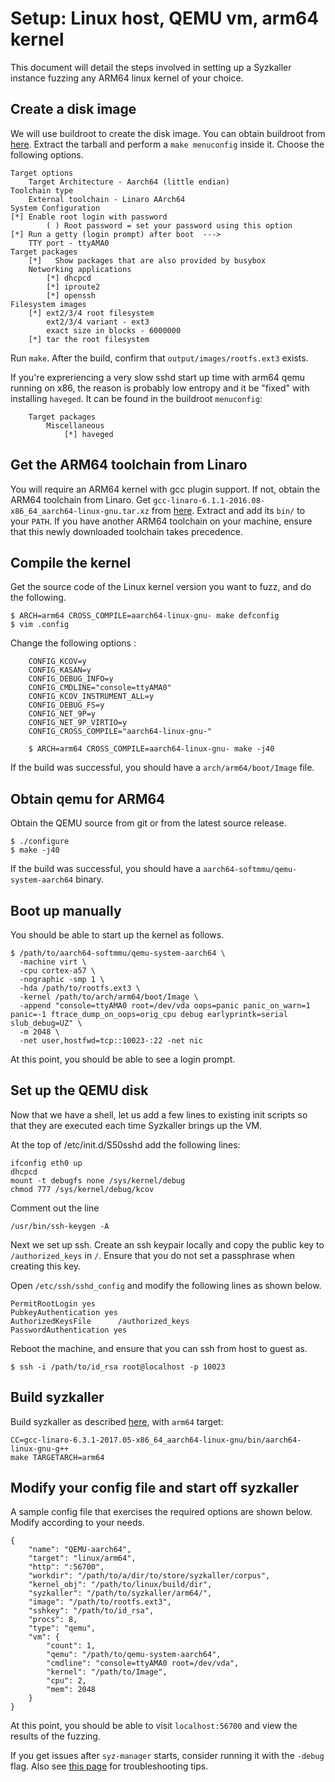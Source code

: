 # Setup: Linux host, QEMU vm, arm64 kernel

This document will detail the steps involved in setting up a Syzkaller instance fuzzing any ARM64 linux kernel of your choice.

## Create a disk image

We will use buildroot to create the disk image.
You can obtain buildroot from [here](https://buildroot.uclibc.org/download.html).
Extract the tarball and perform a `make menuconfig` inside it.
Choose the following options.

    Target options
	    Target Architecture - Aarch64 (little endian)
    Toolchain type
	    External toolchain - Linaro AArch64
    System Configuration
    [*] Enable root login with password
            ( ) Root password = set your password using this option
    [*] Run a getty (login prompt) after boot  --->
	    TTY port - ttyAMA0
    Target packages
	    [*]   Show packages that are also provided by busybox
	    Networking applications
	        [*] dhcpcd
	        [*] iproute2
	        [*] openssh
    Filesystem images
	    [*] ext2/3/4 root filesystem
	        ext2/3/4 variant - ext3
	        exact size in blocks - 6000000
	    [*] tar the root filesystem

Run `make`. After the build, confirm that `output/images/rootfs.ext3` exists.

If you're expreriencing a very slow sshd start up time with arm64 qemu running on x86, the reason is probably low entropy and it be "fixed" with installing `haveged`. It can be found in the buildroot `menuconfig`:

```
    Target packages
	    Miscellaneous
	        [*] haveged
```

## Get the ARM64 toolchain from Linaro

You will require an ARM64 kernel with gcc plugin support.
If not, obtain the ARM64 toolchain from Linaro.
Get `gcc-linaro-6.1.1-2016.08-x86_64_aarch64-linux-gnu.tar.xz` from [here](https://releases.linaro.org/components/toolchain/binaries/6.1-2016.08/aarch64-linux-gnu/).
Extract and add its `bin/` to your `PATH`.
If you have another ARM64 toolchain on your machine, ensure that this newly downloaded toolchain takes precedence.

## Compile the kernel

Get the source code of the Linux kernel version you want to fuzz, and do the following.

    $ ARCH=arm64 CROSS_COMPILE=aarch64-linux-gnu- make defconfig
    $ vim .config

Change the following options :
```
    CONFIG_KCOV=y
    CONFIG_KASAN=y
    CONFIG_DEBUG_INFO=y
    CONFIG_CMDLINE="console=ttyAMA0"
    CONFIG_KCOV_INSTRUMENT_ALL=y
    CONFIG_DEBUG_FS=y
    CONFIG_NET_9P=y
    CONFIG_NET_9P_VIRTIO=y
    CONFIG_CROSS_COMPILE="aarch64-linux-gnu-"
```
```
    $ ARCH=arm64 CROSS_COMPILE=aarch64-linux-gnu- make -j40
```

If the build was successful, you should have a `arch/arm64/boot/Image` file.

## Obtain qemu for ARM64

Obtain the QEMU source from git or from the latest source release.

    $ ./configure
    $ make -j40

If the build was successful, you should have a `aarch64-softmmu/qemu-system-aarch64` binary.

## Boot up manually

You should be able to start up the kernel as follows.

    $ /path/to/aarch64-softmmu/qemu-system-aarch64 \
      -machine virt \
      -cpu cortex-a57 \
      -nographic -smp 1 \
      -hda /path/to/rootfs.ext3 \
      -kernel /path/to/arch/arm64/boot/Image \
      -append "console=ttyAMA0 root=/dev/vda oops=panic panic_on_warn=1 panic=-1 ftrace_dump_on_oops=orig_cpu debug earlyprintk=serial slub_debug=UZ" \
      -m 2048 \
      -net user,hostfwd=tcp::10023-:22 -net nic

At this point, you should be able to see a login prompt.

## Set up the QEMU disk

Now that we have a shell, let us add a few lines to existing init scripts so that they are executed each time Syzkaller brings up the VM.

At the top of /etc/init.d/S50sshd add the following lines:

    ifconfig eth0 up
    dhcpcd
    mount -t debugfs none /sys/kernel/debug
    chmod 777 /sys/kernel/debug/kcov

Comment out the line

    /usr/bin/ssh-keygen -A

Next we set up ssh. Create an ssh keypair locally and copy the public key to `/authorized_keys` in `/`. Ensure that you do not set a passphrase when creating this key.

Open `/etc/ssh/sshd_config` and modify the following lines as shown below.

    PermitRootLogin yes
    PubkeyAuthentication yes
    AuthorizedKeysFile      /authorized_keys
    PasswordAuthentication yes

Reboot the machine, and ensure that you can ssh from host to guest as.

    $ ssh -i /path/to/id_rsa root@localhost -p 10023

## Build syzkaller

Build syzkaller as described [here](/docs/linux/setup.md#go-and-syzkaller), with `arm64` target:

```
CC=gcc-linaro-6.3.1-2017.05-x86_64_aarch64-linux-gnu/bin/aarch64-linux-gnu-g++
make TARGETARCH=arm64
```


## Modify your config file and start off syzkaller

A sample config file that exercises the required options are shown below. Modify according to your needs.

```
{
    "name": "QEMU-aarch64",
    "target": "linux/arm64",
    "http": ":56700",
    "workdir": "/path/to/a/dir/to/store/syzkaller/corpus",
    "kernel_obj": "/path/to/linux/build/dir",
    "syzkaller": "/path/to/syzkaller/arm64/",
    "image": "/path/to/rootfs.ext3",
    "sshkey": "/path/to/id_rsa",
    "procs": 8,
    "type": "qemu",
    "vm": {
        "count": 1,
        "qemu": "/path/to/qemu-system-aarch64",
        "cmdline": "console=ttyAMA0 root=/dev/vda",
        "kernel": "/path/to/Image",
        "cpu": 2,
        "mem": 2048
    }
}
```

At this point, you should be able to visit `localhost:56700` and view the results of the fuzzing.

If you get issues after `syz-manager` starts, consider running it with the `-debug` flag.
Also see [this page](/docs/troubleshooting.md) for troubleshooting tips.
